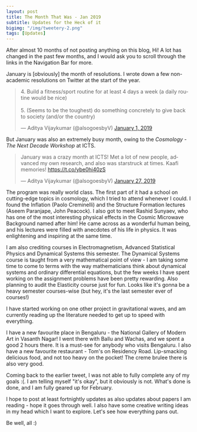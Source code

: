```yaml
---
layout: post
title: The Month That Was - Jan 2019
subtitle: Updates for the Heck of it
bigimg: "/img/tweetery-2.png"
tags: [Updates]
---
```

After almost 10 months of not posting anything on this blog, Hi! A lot has changed in the past few months, and I would ask you to scroll through the links in the Navigation Bar for more.

January is [obviously] the month of resolutions. I wrote down a few non-academic resolutions on Twitter at the start of the year.

<blockquote class="twitter-tweet" data-lang="en"><p lang="en" dir="ltr">4. Build a fitness/sport routine for at least 4 days a week (a daily routine would be nice)<br><br>5. (Seems to be the toughest) do something concretely to give back to society (and/or the country)</p>&mdash; Aditya Vijaykumar (@alsogoesbyV) <a href="https://twitter.com/alsogoesbyV/status/1080023703704940544?ref_src=twsrc%5Etfw">January 1, 2019</a></blockquote>
<script async src="https://platform.twitter.com/widgets.js" charset="utf-8"></script>

But January was also an extremely busy month, owing to the _Cosmology - The Next Decade Workshop_ at ICTS.

<blockquote class="twitter-tweet" data-lang="en"><p lang="en" dir="ltr">January was a crazy month at ICTS! Met a lot of new people, advanced my own research, and also was starstruck at times. Kaafi memories! <a href="https://t.co/ybe0hi40zS">https://t.co/ybe0hi40zS</a></p>&mdash; Aditya Vijaykumar (@alsogoesbyV) <a href="https://twitter.com/alsogoesbyV/status/1089401942797893632?ref_src=twsrc%5Etfw">January 27, 2019</a></blockquote>
<script async src="https://platform.twitter.com/widgets.js" charset="utf-8"></script>
The program was really world class. The first part of it had a school on cutting-edge topics in cosmology, which I tried to attend whenever I could. I found the Inflation (Paolo Creminelli) and the Structure Formation lectures (Aseem Paranjape, John Peacock). I also got to meet Rashid Sunyaev, who has one of the most interesting physical effects in the Cosmic Microwave Background named after him! He came across as a wonderful human being, and his lectures were filled with anecdotes of his life in physics. It was enlightening and inspiring at the same time.

I am also crediting courses in Electromagnetism, Advanced Statistical Physics and Dynamical Systems this semester. The Dynamical Systems course is taught from a very mathematical point of view - I am taking some time to come to terms with the way mathematicians think about dynamical systems and ordinary differential equations, but the few weeks I have spent working on the assignment problems have been pretty rewarding. Also planning to audit the Elasticity course just for fun. Looks like it's gonna be a heavy semester courses-wise (but hey, it's the last semester ever of courses!)

I have started working on one other project in gravitational waves, and am currently reading up the literature needed to get up to speed with everything.

I have a new favourite place in Bengaluru - the National Gallery of Modern Art in Vasanth Nagar! I went there with Ballu and Wachas, and we spent a good 2 hours there. It is a must-see for anybody who visits Bengaluru. I also have a new favourite restaurant - Tom's on Residency Road. Lip-smacking delicious food, and not too heavy on the pocket! The creme brulee there is also very good. 

Coming back to the earlier tweet, I was not able to fully complete any of my goals :(. I am telling myself "it's okay", but it obviously is not. What's done is done, and I am fully geared up for February.

I hope to post at least fortnightly updates as also updates about papers I am reading - hope it goes through well. I also have some creative writing ideas in my head which I want to explore. Let's see how everything pans out. 

Be well, all :)
